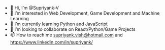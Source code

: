 - 👋 Hi, I’m @Supriyank-V
- 👀 I’m interested in Web Development, Game Development and Machine Learning
- 🌱 I’m currently learning Python and JavaScript
- 💞️ I’m looking to collaborate on React/Python/Game Projects
- 📫 How to reach me supriyank.vish@hotmail.com and https://www.linkedin.com/in/supriyank/

<!---
Supriyank-V/Supriyank-V is a ✨ special ✨ repository because its `README.md` (this file) appears on your GitHub profile.
You can click the Preview link to take a look at your changes.
--->
